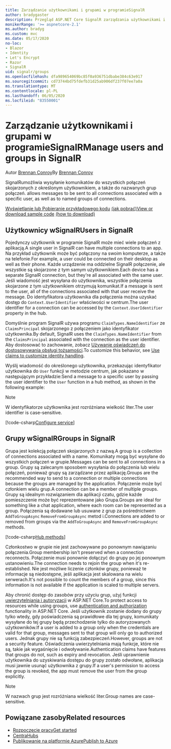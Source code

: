 ```yaml
---
title: Zarządzanie użytkownikami i grupami w programieSignalR
author: bradygaster
description: Przegląd ASP.NET Core SignalR zarządzania użytkownikami i grupami.
monikerRange: '>= aspnetcore-2.1'
ms.author: bradyg
ms.custom: mvc
ms.date: 05/17/2020
no-loc:
- Blazor
- Identity
- Let's Encrypt
- Razor
- SignalR
uid: signalr/groups
ms.openlocfilehash: dfa989654069bc85f0a936751dbabe384c63e917
ms.sourcegitcommit: cd73744bd75fdefb31d25ab906df237f07ee7a0a
ms.translationtype: MT
ms.contentlocale: pl-PL
ms.lasthandoff: 06/05/2020
ms.locfileid: "83550001"
---
```

# <a name="manage-users-and-groups-in-signalr"></a><span data-ttu-id="e430c-103">Zarządzanie użytkownikami i grupami w programieSignalR</span><span class="sxs-lookup"><span data-stu-id="e430c-103">Manage users and groups in SignalR</span></span>

<span data-ttu-id="e430c-104">Autor [Brennan Conroy](https://github.com/BrennanConroy)</span><span class="sxs-lookup"><span data-stu-id="e430c-104">By [Brennan Conroy](https://github.com/BrennanConroy)</span></span>

SignalR<span data-ttu-id="e430c-105">umożliwia wysyłanie komunikatów do wszystkich połączeń skojarzonych z określonym użytkownikiem, a także do nazwanych grup połączeń.</span><span class="sxs-lookup"><span data-stu-id="e430c-105"> allows messages to be sent to all connections associated with a specific user, as well as to named groups of connections.</span></span>

<span data-ttu-id="e430c-106">[Wyświetlanie lub Pobieranie przykładowego kodu](https://github.com/dotnet/AspNetCore.Docs/tree/master/aspnetcore/signalr/groups/sample/) [(jak pobrać)](xref:index#how-to-download-a-sample)</span><span class="sxs-lookup"><span data-stu-id="e430c-106">[View or download sample code](https://github.com/dotnet/AspNetCore.Docs/tree/master/aspnetcore/signalr/groups/sample/) [(how to download)](xref:index#how-to-download-a-sample)</span></span>

## <a name="users-in-signalr"></a><span data-ttu-id="e430c-107">Użytkownicy wSignalR</span><span class="sxs-lookup"><span data-stu-id="e430c-107">Users in SignalR</span></span>

<span data-ttu-id="e430c-108">Pojedynczy użytkownik w programie SignalR może mieć wiele połączeń z aplikacją.</span><span class="sxs-lookup"><span data-stu-id="e430c-108">A single user in SignalR can have multiple connections to an app.</span></span> <span data-ttu-id="e430c-109">Na przykład użytkownik może być połączony na swoim komputerze, a także na telefonie.</span><span class="sxs-lookup"><span data-stu-id="e430c-109">For example, a user could be connected on their desktop as well as their phone.</span></span> <span data-ttu-id="e430c-110">Każde urządzenie ma oddzielne SignalR połączenie, ale wszystkie są skojarzone z tym samym użytkownikiem.</span><span class="sxs-lookup"><span data-stu-id="e430c-110">Each device has a separate SignalR connection, but they're all associated with the same user.</span></span> <span data-ttu-id="e430c-111">Jeśli wiadomość jest wysyłana do użytkownika, wszystkie połączenia skojarzone z tym użytkownikiem otrzymują komunikat.</span><span class="sxs-lookup"><span data-stu-id="e430c-111">If a message is sent to the user, all of the connections associated with that user receive the message.</span></span> <span data-ttu-id="e430c-112">Do identyfikatora użytkownika dla połączenia można uzyskać dostęp do `Context.UserIdentifier` właściwości w centrum.</span><span class="sxs-lookup"><span data-stu-id="e430c-112">The user identifier for a connection can be accessed by the `Context.UserIdentifier` property in the hub.</span></span>

<span data-ttu-id="e430c-113">Domyślnie program SignalR używa programu `ClaimTypes.NameIdentifier` ze `ClaimsPrincipal` skojarzonego z połączeniem jako identyfikator użytkownika.</span><span class="sxs-lookup"><span data-stu-id="e430c-113">By default, SignalR uses the `ClaimTypes.NameIdentifier` from the `ClaimsPrincipal` associated with the connection as the user identifier.</span></span> <span data-ttu-id="e430c-114">Aby dostosować to zachowanie, zobacz [Używanie oświadczeń do dostosowywania obsługi tożsamości](xref:signalr/authn-and-authz#use-claims-to-customize-identity-handling).</span><span class="sxs-lookup"><span data-stu-id="e430c-114">To customize this behavior, see [Use claims to customize identity handling](xref:signalr/authn-and-authz#use-claims-to-customize-identity-handling).</span></span>

<span data-ttu-id="e430c-115">Wyślij wiadomość do określonego użytkownika, przekazując identyfikator użytkownika do `User` funkcji w metodzie centrum, jak pokazano w następującym przykładzie:</span><span class="sxs-lookup"><span data-stu-id="e430c-115">Send a message to a specific user by passing the user identifier to the `User` function in a hub method, as shown in the following example:</span></span>

> [!NOTE]
> <span data-ttu-id="e430c-116">W identyfikatorze użytkownika jest rozróżniana wielkość liter.</span><span class="sxs-lookup"><span data-stu-id="e430c-116">The user identifier is case-sensitive.</span></span>

[!code-csharp[Configure service](groups/sample/Hubs/ChatHub.cs?range=29-32)]

## <a name="groups-in-signalr"></a><span data-ttu-id="e430c-117">Grupy wSignalR</span><span class="sxs-lookup"><span data-stu-id="e430c-117">Groups in SignalR</span></span>

<span data-ttu-id="e430c-118">Grupa jest kolekcją połączeń skojarzonych z nazwą.</span><span class="sxs-lookup"><span data-stu-id="e430c-118">A group is a collection of connections associated with a name.</span></span> <span data-ttu-id="e430c-119">Komunikaty mogą być wysyłane do wszystkich połączeń w grupie.</span><span class="sxs-lookup"><span data-stu-id="e430c-119">Messages can be sent to all connections in a group.</span></span> <span data-ttu-id="e430c-120">Grupy są zalecanym sposobem wysyłania do połączenia lub wielu połączeń, ponieważ grupy są zarządzane przez aplikację.</span><span class="sxs-lookup"><span data-stu-id="e430c-120">Groups are the recommended way to send to a connection or multiple connections because the groups are managed by the application.</span></span> <span data-ttu-id="e430c-121">Połączenie może być członkiem wielu grup.</span><span class="sxs-lookup"><span data-stu-id="e430c-121">A connection can be a member of multiple groups.</span></span> <span data-ttu-id="e430c-122">Grupy są idealnym rozwiązaniem dla aplikacji czatu, gdzie każde pomieszczenie może być reprezentowane jako Grupa.</span><span class="sxs-lookup"><span data-stu-id="e430c-122">Groups are ideal for something like a chat application, where each room can be represented as a group.</span></span> <span data-ttu-id="e430c-123">Połączenia są dodawane lub usuwane z grup za pośrednictwem `AddToGroupAsync` `RemoveFromGroupAsync` metod i.</span><span class="sxs-lookup"><span data-stu-id="e430c-123">Connections are added to or removed from groups via the `AddToGroupAsync` and `RemoveFromGroupAsync` methods.</span></span>

[!code-csharp[Hub methods](groups/sample/Hubs/ChatHub.cs?range=15-27)]

<span data-ttu-id="e430c-124">Członkostwo w grupie nie jest zachowywane po ponownym nawiązaniu połączenia.</span><span class="sxs-lookup"><span data-stu-id="e430c-124">Group membership isn't preserved when a connection reconnects.</span></span> <span data-ttu-id="e430c-125">Połączenie musi ponownie dołączyć do grupy po jej ponownym ustanowieniu.</span><span class="sxs-lookup"><span data-stu-id="e430c-125">The connection needs to rejoin the group when it's re-established.</span></span> <span data-ttu-id="e430c-126">Nie jest możliwe liczenie członków grupy, ponieważ te informacje są niedostępne, jeśli aplikacja jest skalowana na wielu serwerach.</span><span class="sxs-lookup"><span data-stu-id="e430c-126">It's not possible to count the members of a group, since this information is not available if the application is scaled to multiple servers.</span></span>

<span data-ttu-id="e430c-127">Aby chronić dostęp do zasobów przy użyciu grup, użyj funkcji [uwierzytelniania i autoryzacji](xref:signalr/authn-and-authz) w ASP.NET Core.</span><span class="sxs-lookup"><span data-stu-id="e430c-127">To protect access to resources while using groups, use [authentication and authorization](xref:signalr/authn-and-authz) functionality in ASP.NET Core.</span></span> <span data-ttu-id="e430c-128">Jeśli użytkownik zostanie dodany do grupy tylko wtedy, gdy poświadczenia są prawidłowe dla tej grupy, komunikaty wysyłane do tej grupy będą przechodzenie tylko do autoryzowanych użytkowników.</span><span class="sxs-lookup"><span data-stu-id="e430c-128">If a user is added to a group only when the credentials are valid for that group, messages sent to that group will only go to authorized users.</span></span> <span data-ttu-id="e430c-129">Jednak grupy nie są funkcją zabezpieczeń.</span><span class="sxs-lookup"><span data-stu-id="e430c-129">However, groups are not a security feature.</span></span> <span data-ttu-id="e430c-130">Oświadczenia uwierzytelniania mają funkcje, które nie są, takie jak wygaśnięcie i odwoływanie.</span><span class="sxs-lookup"><span data-stu-id="e430c-130">Authentication claims have features that groups do not, such as expiry and revocation.</span></span> <span data-ttu-id="e430c-131">Jeśli uprawnienie użytkownika do uzyskiwania dostępu do grupy zostało odwołane, aplikacja musi jawnie usunąć użytkownika z grupy.</span><span class="sxs-lookup"><span data-stu-id="e430c-131">If a user's permission to access the group is revoked, the app must remove the user from the group explicitly.</span></span>

> [!NOTE]
> <span data-ttu-id="e430c-132">W nazwach grup jest rozróżniana wielkość liter.</span><span class="sxs-lookup"><span data-stu-id="e430c-132">Group names are case-sensitive.</span></span>

## <a name="related-resources"></a><span data-ttu-id="e430c-133">Powiązane zasoby</span><span class="sxs-lookup"><span data-stu-id="e430c-133">Related resources</span></span>

* [<span data-ttu-id="e430c-134">Rozpoczęcie pracy</span><span class="sxs-lookup"><span data-stu-id="e430c-134">Get started</span></span>](xref:tutorials/signalr)
* [<span data-ttu-id="e430c-135">Centra</span><span class="sxs-lookup"><span data-stu-id="e430c-135">Hubs</span></span>](xref:signalr/hubs)
* [<span data-ttu-id="e430c-136">Publikowanie na platformie Azure</span><span class="sxs-lookup"><span data-stu-id="e430c-136">Publish to Azure</span></span>](xref:signalr/publish-to-azure-web-app)
